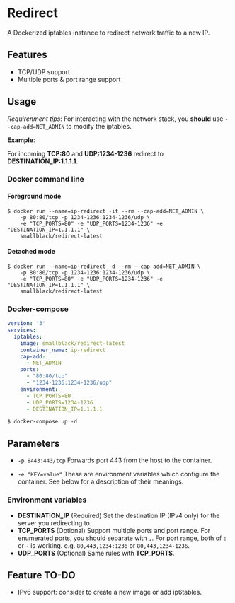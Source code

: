 # Redirect
A Dockerized iptables instance to redirect network traffic to a new IP.

## Features
- TCP/UDP support
- Multiple ports & port range support

## Usage
*Requirenment tips*: For interacting with the network stack, you **should** use `--cap-add=NET_ADMIN` to modify the iptables.

**Example**: 
  
  For incoming **TCP:80** and **UDP:1234-1236** redirect to **DESTINATION_IP:1.1.1.1**.

### Docker command line
#### Foreground mode
```shell
$ docker run --name=ip-redirect -it --rm --cap-add=NET_ADMIN \
    -p 80:80/tcp -p 1234-1236:1234-1236/udp \
    -e "TCP_PORTS=80" -e "UDP_PORTS=1234-1236" -e "DESTINATION_IP=1.1.1.1" \
    smallblack/redirect-latest
```

#### Detached mode
```shell
$ docker run --name=ip-redirect -d --rm --cap-add=NET_ADMIN \
    -p 80:80/tcp -p 1234-1236:1234-1236/udp \
    -e "TCP_PORTS=80" -e "UDP_PORTS=1234-1236" -e "DESTINATION_IP=1.1.1.1" \
    smallblack/redirect-latest
```

### Docker-compose
```yaml
version: '3'
services:
  iptables:
    image: smallblack/redirect-latest
    container_name: ip-redirect
    cap-add: 
      - NET_ADMIN
    ports:
      - "80:80/tcp"
      - "1234-1236:1234-1236/udp"
    environment:
      - TCP_PORTS=80
      - UDP_PORTS=1234-1236
      - DESTINATION_IP=1.1.1.1
```

```shell
$ docker-compose up -d
```

## Parameters
- `-p 8443:443/tcp` Forwards port 443 from the host to the container.

- `-e "KEY=value"` These are environment variables which configure the container. See below for a description of their meanings.

### Environment variables
- **DESTINATION_IP** (Required) Set the destination IP (IPv4 only) for the server you redirecting to.
- **TCP_PORTS** (Optional) Support multiple ports and port range. For enumerated ports, you should separate with `,`. For port range, both of `:` or `-` is working. e.g. `80,443,1234:1236` or `80,443,1234-1236`.
- **UDP_PORTS** (Optional) Same rules with **TCP_PORTS**.

## Feature TO-DO
- IPv6 support: consider to create a new image or add ip6tables.